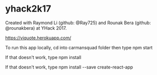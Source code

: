 # yhack2k17

Created with Raymond Li (github: @Ray725) and Rounak Bera (github: @rounakbera) at YHack 2017.
 
https://viquote.herokuapp.com/

To run this app locally, cd into carmansquad folder then type npm start

If that doesn't work, type npm install

If that doesn't work, type npm install --save create-react-app
